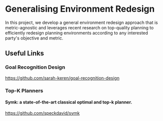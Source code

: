 # Generalising Environment Redesign

In this project, we develop a general environment redesign approach that is metric-agnostic and leverages recent research on top-quality planning to efficiently redesign planning environments according to any interested party's objective and metric. 

## Useful Links

### Goal Recognition Design 

https://github.com/sarah-keren/goal-recognition-design

### Top-K Planners 

#### Symk: a state-of-the-art classical optimal and top-k planner.

https://github.com/speckdavid/symk

